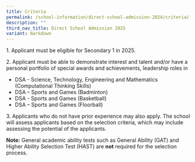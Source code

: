 ```yaml
---
title: Criteria
permalink: /school-information/direct-school-admission-2024/criteria/
description: ""
third_nav_title: Direct School Admission 2025
variant: markdown
---
```

1\. Applicant must be eligible for Secondary 1 in 2025.

2\. Applicant must be able to demonstrate interest and talent and/or have a personal portfolio of special awards and achievements, leadership roles in

*   DSA - Science, Technology, Engineering and Mathematics (Computational Thinking Skills)
*   DSA – Sports and Games (Badminton)
*   DSA - Sports and Games (Basketball)
*   DSA – Sports and Games (Floorball)

3\. Applicants who do not have prior experience may also apply.  The school will assess applicants based on the selection criteria, which may include assessing the potential of the applicants.

**Note:** General academic ability tests such as General Ability (GAT) and Higher Ability Selection Test (HAST) are **not** required for the selection process.